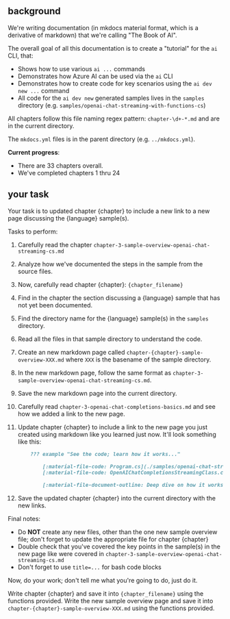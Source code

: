 ## background

We're writing documentation (in mkdocs material format, which is a derivative of markdown) that we're calling "The Book of AI".  

The overall goal of all this documentation is to create a "tutorial" for the `ai` CLI, that:  
* Shows how to use various `ai ...` commands  
* Demonstrates how Azure AI can be used via the `ai` CLI  
* Demonstrates how to create code for key scenarios using the `ai dev new ...` command  
* All code for the `ai dev new` generated samples lives in the `samples` directory (e.g. `samples/openai-chat-streaming-with-functions-cs`)

All chapters follow this file naming regex pattern: `chapter-\d+-*.md` and are in the current directory.  

The `mkdocs.yml` files is in the parent directory (e.g. `../mkdocs.yml`).  

**Current progress**:  
* There are 33 chapters overall.  
* We've completed chapters 1 thru 24

## your task

Your task is to updated chapter {chapter} to include a new link to a new page discussing the {language} sample(s). 

Tasks to perform:
1. Carefully read the chapter `chapter-3-sample-overview-openai-chat-streaming-cs.md`
2. Analyze how we've documented the steps in the sample from the source files.
3. Now, carefully read chapter {chapter}: `{chapter_filename}`
4. Find in the chapter the section discussing a {language} sample that has not yet been documented.
5. Find the directory name for the {language} sample(s) in the `samples` directory.
6. Read all the files in that sample directory to understand the code.
7. Create an new markdown page called `chapter-{chapter}-sample-overview-XXX.md` where `XXX` is the basename of the sample directory.
8. In the new markdown page, follow the same format as `chapter-3-sample-overview-openai-chat-streaming-cs.md`.
9. Save the new markdown page into the current directory.
10. Carefully read `chapter-3-openai-chat-completions-basics.md` and see how we added a link to the new page.
11. Update chapter {chapter} to include a link to the new page you just created using markdown like you learned just now. It'll look something like this:

    ```markdown
        ??? example "See the code; learn how it works..."

            [:material-file-code: Program.cs](./samples/openai-chat-streaming-cs/Program.cs)  
            [:material-file-code: OpenAIChatCompletionsStreamingClass.cs](./samples/openai-chat-streaming-cs/OpenAIChatCompletionsStreamingClass.cs)  

            [:material-file-document-outline: Deep dive on how it works](./chapter-3-sample-overview-openai-chat-streaming-cs.md)  
    ```
12. Save the updated chapter {chapter} into the current directory with the new links.

Final notes:
* Do **NOT** create any new files, other than the one new sample overview file; don't forget to update the appropriate file for chapter {chapter}
* Double check that you've covered the key points in the sample(s) in the new page like were covered in `chapter-3-sample-overview-openai-chat-streaming-cs.md`
* Don't forget to use `title=...` for bash code blocks

Now, do your work; don't tell me what you're going to do, just do it.

Write chapter {chapter} and save it into `{chapter_filename}` using the functions provided.
Write the new sample overview page and save it into `chapter-{chapter}-sample-overview-XXX.md` using the functions provided.

